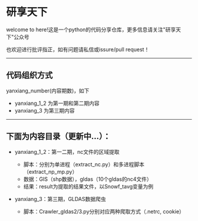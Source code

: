 # 研享天下
welcome to here!这是一个python的代码分享仓库，更多信息请关注"研享天下"公众号


也欢迎进行批评指正，如有问题请私信或issure/pull request！

---
## 代码组织方式
yanxiang_number(内容期数)，如下
* yanxiang_1_2 为第一期和第二期内容
* yanxiang_3 为第三期内容

---
## 下面为内容目录（更新中...）：
* yanxiang_1_2：第一二期，nc文件的区域提取
  * 脚本：分别为单进程（extract_nc.py）和多进程脚本（extract_np_mp.py）
  * 数据：GIS（shp数据），gldas（10个gldas的nc4文件）
  * 结果：result为提取的结果文件，以Snowf_tavg变量为例


* yanxiang_3：第三期，GLDAS数据爬虫
  * 脚本：Crawler_gldas2/3.py分别对应两种爬取方式（.netrc, cookie）
